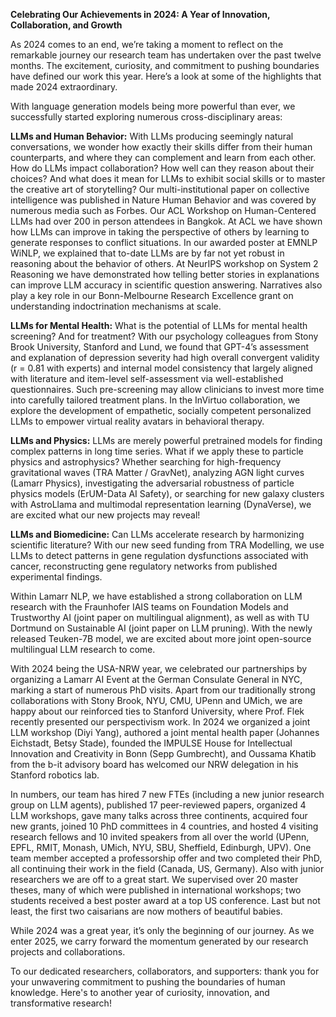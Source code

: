 **Celebrating Our Achievements in 2024: A Year of Innovation, Collaboration, and Growth**

As 2024 comes to an end, we’re taking a moment to reflect on the remarkable journey our research team has undertaken over the past twelve months. The excitement, curiosity, and commitment to pushing boundaries have defined our work this year. Here’s a look at some of the highlights that made 2024 extraordinary.

With language generation models being more powerful than ever, we successfully started exploring numerous cross-disciplinary areas:

**LLMs and Human Behavior:** With LLMs producing seemingly natural conversations, we wonder how exactly their skills differ from their human counterparts, and where they can complement and learn from each other. How do LLMs impact collaboration? How well can they reason about their choices? And what does it mean for LLMs to exhibit social skills or to master the creative art of storytelling?
Our multi-institutional paper on collective intelligence was published in Nature Human Behavior and was covered by numerous media such as Forbes. Our ACL Workshop on Human-Centered LLMs had over 200 in person attendees in Bangkok. 
At ACL we have shown how LLMs can improve in taking the perspective of others by learning to generate responses to conflict situations. In our awarded poster at EMNLP WiNLP, we explained that to-date LLMs are by far not yet robust in reasoning about the behavior of others. At NeurIPS workshop on System 2 Reasoning we have demonstrated how telling better stories in explanations can improve LLM accuracy in scientific question answering. Narratives also play a key role in our Bonn-Melbourne Research Excellence grant on understanding indoctrination mechanisms at scale. 

**LLMs for Mental Health:** What is the potential of LLMs for mental health screening? And for treatment? With our psychology colleagues from Stony Brook University, Stanford and Lund, we found that GPT-4’s assessment and explanation of depression severity had high overall convergent validity (r = 0.81 with experts) and internal model consistency that largely aligned with literature and item-level self-assessment via well-established questionnaires. Such pre-screening may allow clinicians to invest more time into carefully tailored treatment plans. 
In the InVirtuo collaboration, we explore the development of empathetic, socially competent personalized LLMs to empower virtual reality avatars in behavioral therapy.

**LLMs and Physics:** LLMs are merely powerful pretrained models for finding complex patterns in long time series. What if we apply these to particle physics and astrophysics? Whether searching for high-frequency gravitational waves (TRA Matter / GravNet), analyzing AGN light curves (Lamarr Physics), investigating the adversarial robustness of particle physics models (ErUM-Data AI Safety), or searching for new galaxy clusters with AstroLlama and multimodal representation learning (DynaVerse), we are excited what our new projects may reveal!

**LLMs and Biomedicine:** Can LLMs accelerate research by harmonizing scientific literature? With our new seed funding from TRA Modelling, we use LLMs to detect patterns in gene regulation dysfunctions associated with cancer, reconstructing gene regulatory networks from published experimental findings.

Within Lamarr NLP, we have established a strong collaboration on LLM research with the Fraunhofer IAIS teams on Foundation Models and Trustworthy AI (joint paper on multilingual alignment), as well as with TU Dortmund on Sustainable AI (joint paper on LLM pruning). With the newly released Teuken-7B model, we are excited about more joint open-source multilingual LLM research to come.

With 2024 being the USA-NRW year, we celebrated our partnerships by organizing a Lamarr AI Event at the German Consulate General in NYC, marking a start of numerous PhD visits. Apart from our traditionally strong collaborations with Stony Brook, NYU, CMU, UPenn and UMich, we are happy about our reinforced ties to Stanford University, where Prof. Flek recently presented our perspectivism work. In 2024 we organized a joint LLM workshop (Diyi Yang),  authored a joint mental health paper (Johannes Eichstadt, Betsy Stade), founded the IMPULSE House for Intellectual Innovation and Creativity in Bonn (Sepp Gumbrecht), and Oussama Khatib from the b-it advisory board has welcomed our NRW delegation in his Stanford robotics lab.

In numbers, our team has hired 7 new FTEs (including a new junior research group on LLM agents), published 17 peer-reviewed papers, organized 4 LLM workshops, gave many talks across three continents, acquired four new grants, joined 10 PhD committees in 4 countries, and hosted 4 visiting research fellows and 10 invited speakers from all over the world (UPenn, EPFL, RMIT, Monash, UMich, NYU, SBU, Sheffield, Edinburgh, UPV). One team member accepted a professorship offer and two completed their PhD, all continuing their work in the field (Canada, US, Germany). Also with junior researchers we are off to a great start. We supervised over 20 master theses, many of which were published in international workshops; two students received a best poster award at a top US conference. Last but not least, the first two caisarians are now mothers of beautiful babies. 

While 2024 was a great year, it’s only the beginning of our journey. As we enter 2025, we carry forward the momentum generated by our research projects and collaborations. 

To our dedicated researchers, collaborators, and supporters: thank you for your unwavering commitment to pushing the boundaries of human knowledge. Here's to another year of curiosity, innovation, and transformative research!
